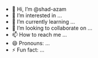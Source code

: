 - 👋 Hi, I’m @shad-azam
- 👀 I’m interested in ...
- 🌱 I’m currently learning ...
- 💞️ I’m looking to collaborate on ...
- 📫 How to reach me ...
- 😄 Pronouns: ...
- ⚡ Fun fact: ...

<!---
shad-azam/shad-azam is a ✨ special ✨ repository because its `README.md` (this file) appears on your GitHub profile.
You can click the Preview link to take a look at your changes.
--->
